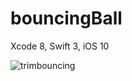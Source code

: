 # bouncingBall


Xcode 8, Swift 3, iOS 10

![trimbouncing](https://cloud.githubusercontent.com/assets/22255995/20463185/a06527c6-af2e-11e6-9ec6-ad86a3aa3ae2.gif)
